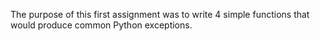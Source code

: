 The purpose of this first assignment was to write 4 simple functions that would produce common Python exceptions.
